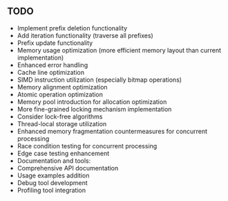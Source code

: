 ## TODO
- Implement prefix deletion functionality
- Add iteration functionality (traverse all prefixes)
- Prefix update functionality
- Memory usage optimization (more efficient memory layout than current implementation)
- Enhanced error handling
- Cache line optimization
- SIMD instruction utilization (especially bitmap operations)
- Memory alignment optimization
- Atomic operation optimization
- Memory pool introduction for allocation optimization
- More fine-grained locking mechanism implementation
- Consider lock-free algorithms
- Thread-local storage utilization
- Enhanced memory fragmentation countermeasures for concurrent processing
- Race condition testing for concurrent processing
- Edge case testing enhancement
- Documentation and tools:
- Comprehensive API documentation
- Usage examples addition
- Debug tool development
- Profiling tool integration